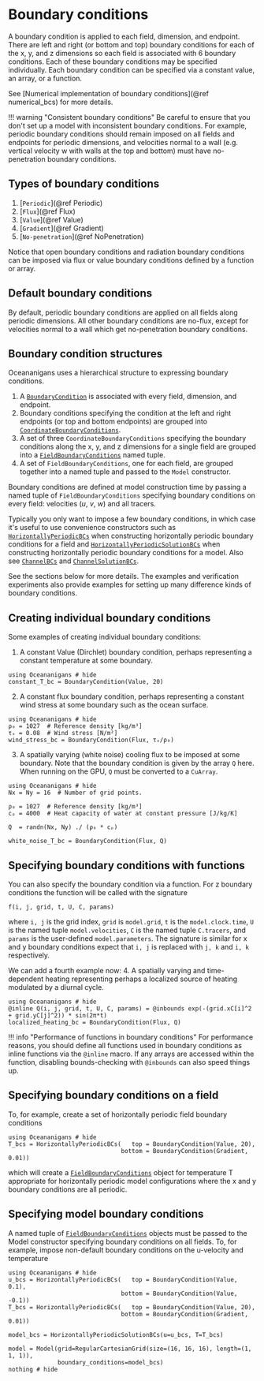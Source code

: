 # Boundary conditions
A boundary condition is applied to each field, dimension, and endpoint. There are left and right (or bottom and top)
boundary conditions for each of the x, y, and z dimensions so each field is associated with 6 boundary conditions. Each
of these boundary conditions may be specified individually. Each boundary condition can be specified via a constant
value, an array, or a function.

See [Numerical implementation of boundary conditions](@ref numerical_bcs) for more details.

!!! warning "Consistent boundary conditions"
    Be careful to ensure that you don't set up a model with inconsistent boundary conditions. For example, periodic
    boundary conditions should remain imposed on all fields and endpoints for periodic dimensions, and velocities
    normal to a wall (e.g. vertical velocity w with walls at the top and bottom) must have no-penetration boundary
    conditions.

## Types of boundary conditions
1. [`Periodic`](@ref Periodic)
2. [`Flux`](@ref Flux)
3. [`Value`](@ref Value)
4. [`Gradient`](@ref Gradient)
5. [`No-penetration`](@ref NoPenetration)

Notice that open boundary conditions and radiation boundary conditions can be imposed via flux or value boundary
conditions defined by a function or array.

## Default boundary conditions
By default, periodic boundary conditions are applied on all fields along periodic dimensions. All other boundary
conditions are no-flux, except for velocities normal to a wall which get no-penetration boundary conditions.

## Boundary condition structures
Oceananigans uses a hierarchical structure to expressing boundary conditions.
1. A [`BoundaryCondition`](@ref) is associated with every field, dimension, and endpoint.
2. Boundary conditions specifying the condition at the left and right endpoints (or top and bottom endpoints) are
   grouped into [`CoordinateBoundaryConditions`](@ref).
3. A set of three `CoordinateBoundaryConditions` specifying the boundary conditions along the x, y, and z dimensions
   for a single field are grouped into a [`FieldBoundaryConditions`](@ref) named tuple.
4. A set of `FieldBoundaryConditions`, one for each field, are grouped together into a named tuple and passed to the
   `Model` constructor.

Boundary conditions are defined at model construction time by passing a named tuple of `FieldBoundaryConditions`
specifying boundary conditions on every field: velocities ($u$, $v$, $w$) and all tracers.

Typically you only want to impose a few boundary conditions, in which case it's useful to use convenience constructors
such as [`HorizontallyPeriodicBCs`](@ref) when constructing horizontally periodic boundary conditions for a field and
[`HorizontallyPeriodicSolutionBCs`](@ref) when constructing horizontally periodic boundary conditions for a model.
Also see [`ChannelBCs`](@ref) and [`ChannelSolutionBCs`](@ref).

See the sections below for more details. The examples and verification experiments also provide examples for setting up
many difference kinds of boundary conditions.

## Creating individual boundary conditions
Some examples of creating individual boundary conditions:

1. A constant Value (Dirchlet) boundary condition, perhaps representing a constant temperature at some boundary.
```@example
using Oceananigans # hide
constant_T_bc = BoundaryCondition(Value, 20)
```

2. A constant flux boundary condition, perhaps representing a constant wind stress at some boundary such as the ocean
   surface.
```@example
using Oceananigans # hide
ρ₀ = 1027  # Reference density [kg/m³]
τₓ = 0.08  # Wind stress [N/m²]
wind_stress_bc = BoundaryCondition(Flux, τₓ/ρ₀)
```

3. A spatially varying (white noise) cooling flux to be imposed at some boundary. Note that the boundary condition
   is given by the array `Q` here. When running on the GPU, `Q` must be converted to a `CuArray`.
```@example
using Oceananigans # hide
Nx = Ny = 16  # Number of grid points.

ρ₀ = 1027  # Reference density [kg/m³]
cₚ = 4000  # Heat capacity of water at constant pressure [J/kg/K]

Q  = randn(Nx, Ny) ./ (ρ₀ * cₚ)

white_noise_T_bc = BoundaryCondition(Flux, Q)
```

## Specifying boundary conditions with functions
You can also specify the boundary condition via a function. For z boundary conditions the function will be called with
the signature
```
f(i, j, grid, t, U, C, params)
```
where `i, j` is the grid index, `grid` is `model.grid`, `t` is the `model.clock.time`, `U` is the named tuple
`model.velocities`, `C` is the named tuple `C.tracers`, and `params` is the user-defined `model.parameters`. The
signature is similar for x and y boundary conditions expect that `i, j` is replaced with `j, k` and `i, k` respectively.

We can add a fourth example now:
4. A spatially varying and time-dependent heating representing perhaps a localized source of heating modulated by a
   diurnal cycle.
```@example
using Oceananigans # hide
@inline Q(i, j, grid, t, U, C, params) = @inbounds exp(-(grid.xC[i]^2 + grid.yC[j]^2)) * sin(2π*t)
localized_heating_bc = BoundaryCondition(Flux, Q)
```

!!! info "Performance of functions in boundary conditions"
    For performance reasons, you should define all functions used in boundary conditions as inline functions via the
    `@inline` macro. If any arrays are accessed within the function, disabling bounds-checking with `@inbounds` can
    also speed things up.

## Specifying boundary conditions on a field
To, for example, create a set of horizontally periodic field boundary conditions
```@example
using Oceananigans # hide
T_bcs = HorizontallyPeriodicBCs(   top = BoundaryCondition(Value, 20),
                                bottom = BoundaryCondition(Gradient, 0.01))
```
which will create a [`FieldBoundaryConditions`](@ref) object for temperature T appropriate for horizontally periodic
model configurations where the x and y boundary conditions are all periodic.

## Specifying model boundary conditions
A named tuple of [`FieldBoundaryConditions`](@ref) objects must be passed to the Model constructor specifying boundary
conditions on all fields. To, for example, impose non-default boundary conditions on the u-velocity and temperature
```@example
using Oceananigans # hide
u_bcs = HorizontallyPeriodicBCs(   top = BoundaryCondition(Value, 0.1),
                                bottom = BoundaryCondition(Value, -0.1))
T_bcs = HorizontallyPeriodicBCs(   top = BoundaryCondition(Value, 20),
                                bottom = BoundaryCondition(Gradient, 0.01))

model_bcs = HorizontallyPeriodicSolutionBCs(u=u_bcs, T=T_bcs)

model = Model(grid=RegularCartesianGrid(size=(16, 16, 16), length=(1, 1, 1)),
              boundary_conditions=model_bcs)
nothing # hide
```

